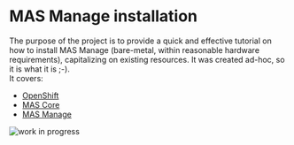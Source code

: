 # MAS Manage installation 
The purpose of the project is to provide a quick and effective tutorial on how to install MAS Manage (bare-metal, within reasonable hardware requirements), capitalizing on existing resources. It was created ad-hoc, so it is what it is ;-).  
It covers:
- [OpenShift](doc/ocp.md)
- [MAS Core](doc/core.md)
- [MAS Manage](docs/manage.md)  
  
![work in progress](https://www.withunderstandingcomescalm.com/wp-content/uploads/elementor/thumbs/UnderConstruction-pffv7p30uahnqx66o6nepokljipzm9elmwaxjbageg.jpg)
